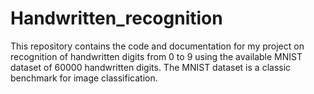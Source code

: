# Handwritten_recognition
This repository contains the code and documentation for my project on recognition of handwritten digits from 0 to 9 using the available MNIST dataset of 60000 handwritten digits. The MNIST dataset is a classic benchmark for image classification.
